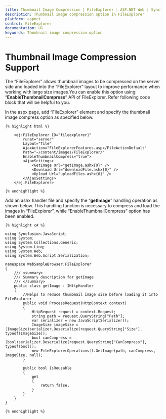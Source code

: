 ```yaml
---
title: Thumbnail Image Compression | FileExplorer | ASP.NET Web | Syncfusion
description: Thumbnail image compression option in FileExplorer
platform: aspnet
control: FileExplorer
documentation: UG
keywords: Thumbnail image compression option
---
```


# Thumbnail Image Compression Support

The “FileExplorer” allows thumbnail images to be compressed on the server side and loaded into the “FileExplorer” layout to improve performance when working with large size images.You can enable this option using “**EnableThumbnailCompress**” API of FileExplorer. Refer following code block that will be helpful to you.

In the aspx page, add “FileExplorer” element and specify the thumbnail image compress option as specified below.


    {% highlight html %}

        <ej:FileExplorer ID="fileexplorer1" 
            runat="server"
            Layout="Tile" 
            AjaxAction="FileExplorerFeatures.aspx/FileActionDefault"
            Path="~/content/images/FileExplorer/"  
            EnableThumbnailCompress="true">
            <AjaxSettings>
                <GetImage Url="getImage.ashx{0}" />
                <Download Url="downloadFile.ashx{0}" />
                <Upload Url="uploadFiles.ashx{0}" />
            </AjaxSettings>
        </ej:FileExplorer>

    {% endhighlight %}


Add an ashx handler file and specify the “**getImage**” handling operation as shown below. This handling function is necessary to compress and load the images in “FileExplorer”, while “EnableThumbnailCompress” option has been enabled.


    {% highlight c# %}
    
    using Syncfusion.JavaScript;
    using System;
    using System.Collections.Generic;
    using System.Linq;
    using System.Web;
    using System.Web.Script.Serialization;

    namespace WebSampleBrowser.FileExplorer
    {
        /// <summary>
        /// Summary description for getImage
        /// </summary>
        public class getImage : IHttpHandler
        {
            //Helps to reduce thumbnail image size before loading it into FileExplorer
            public void ProcessRequest(HttpContext context)
            {
                HttpRequest request = context.Request;
                string path = request.QueryString["Path"];
                var serializer = new JavaScriptSerializer();
                ImageSize imageSize = (ImageSize)serializer.Deserialize(request.QueryString["Size"], typeof(ImageSize));
                bool canCompress = (bool)serializer.Deserialize(request.QueryString["CanCompress"], typeof(bool));            
                new FileExplorerOperations().GetImage(path, canCompress, imageSize, null);
            }

            public bool IsReusable
            {
                get
                {
                    return false;
                }
            }
        }
    }

    {% endhighlight %}

